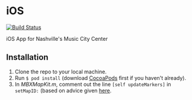 # iOS

[![Build Status](https://travis-ci.org/MusicCityCenter/iOS.png?branch=master)](https://travis-ci.org/MusicCityCenter/iOS)

iOS App for Nashville's Music City Center

## Installation

1. Clone the repo to your local machine.
2. Run `$ pod install` (download [CocoaPods](cocoapods.org) first if you haven't already).
3. In *MBXMapKit.m*, comment out the line `[self updateMarkers]` in `setMapID:` (based on advice given [here](https://github.com/mapbox/mbxmapkit/issues/75#issuecomment-37945403). 
